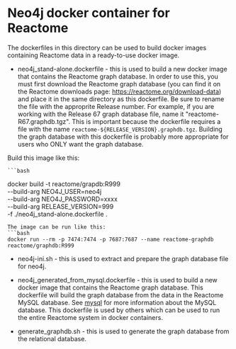 # Neo4j docker container for Reactome

The dockerfiles in this directory can be used to build docker images containing Reactome data in a ready-to-use docker image.

 - neo4j_stand-alone.dockerfile - this is used to build a new docker image that contains the Reactome graph database. In order to use this, you must first download the Reactome graph database (you can find it on the Reactome downloads page: https://reactome.org/download-data) and place it in the same directory as this dockerfile. Be sure to rename the file with the approprite Release number. For example, if you are working with the Release 67 graph database file, name it "reactome-R67.graphdb.tgz". This is important because the dockerfile requires a file with the name `reactome-${RELEASE_VERSION}.graphdb.tgz`. Building the graph database with this dockerfile is probably more appropriate for users who ONLY want the graph database.

 Build this image like this:

    ```bash
docker build -t reactome/grapdb:R999 \
    --build-arg NEO4J_USER=neo4j \
    --build-arg NEO4J_PASSWORD=xxxx \
    --build-arg RELEASE_VERSION=999 \
    -f ./neo4j_stand-alone.dockerfile .
```
The image can be run like this:
```bash
docker run --rm -p 7474:7474 -p 7687:7687 --name reactome-graphdb reactome/graphdb:R999
```
  - neo4j-ini.sh - this is used to extract and prepare the graph database file for neo4j.

 - neo4j_generated_from_mysql.dockerfile - this is used to build a new docker image that contains the Reactome graph database. This dockerfile will build the graph database from the data in the Reactome MySQL database. See [mysql](../mysql/README.md) for more information about the MySQL database. This dockerfile is used by others which can be used to run the entire Reactome system in docker containers.
  - generate_graphdb.sh - this is used to generate the graph database from the relational database.
